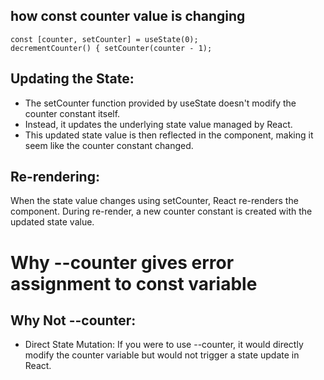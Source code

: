 ## how const counter value is changing  
```
const [counter, setCounter] = useState(0); 
decrementCounter() { setCounter(counter - 1);
``` 

## Updating the State:

- The setCounter function provided by useState doesn't modify the counter constant itself.
- Instead, it updates the underlying state value managed by React.
- This updated state value is then reflected in the component, making it seem like the counter constant changed.

## Re-rendering:

When the state value changes using setCounter, React re-renders the component.
During re-render, a new counter constant is created with the updated state value.

# Why --counter gives error assignment to const variable
## Why Not --counter:
- Direct State Mutation: If you were to use --counter, it would directly modify the counter variable but would not trigger a state update in React. 
